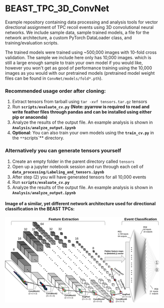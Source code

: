 # BEAST_TPC_3D_ConvNet
Example repository containing data processing and analysis tools for vector directional assignment of TPC recoil events using 3D convolutional neural networks. We include sample data, sample trained models, a file for the network architecture, a custom PyTorch DataLoader class, and training/evaluation scripts.

The trained models were trained using ~500,000 images with 10-fold cross validation. The sample we include here only has 10,000 images. which is still a large enough sample to train your own model if you would like, however you won't get as good of performance training using the 10,000 images as you would with our pretrained models (pretrained model weight files can be found in `ConvNet/models/fold*.pth`).

### Recommended usage order after cloning:
1. Extract tensors from tarball using `tar -xvf tensors.tar.gz` tensors
2. Run **`scripts/evaluate_cv.py`** **(Note: pyarrow is required to read and write feather files through pandas and can be installed using either pip or anaconda)**
3. Analyze the results of the output file. An example analysis is shown in **`Analysis/analyze_output.ipynb`**
4. **Optional**: You can also train your own models using the **`train_cv.py`** in the `**`scripts`** directory.

### Alternatively you can generate tensors yourself
1. Create an empty folder in the parent directory called `tensors`
2. Open up a jupyter notebook session and run through each cell of **`data_processing/Labeling_and_tensors.ipynb`**
3. After step (2) you will have generated tensors for all 10,000 events
4. Run **`scripts/evaluate_cv.py`**
5. Analyze the results of the output file. An example analysis is shown in **`Analysis/analyze_output.ipynb`**

#### Image of a similar, yet different network architecture used for directional classification in the BEAST TPCs:
![plot](./misc_images/architecture_example.png)
